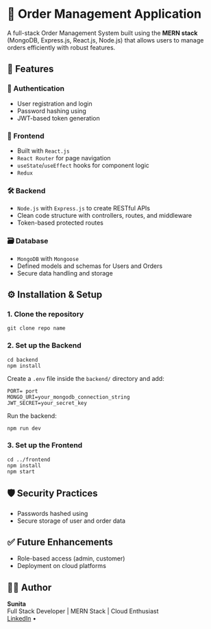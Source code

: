 

  <h1>🛒 Order Management Application</h1>
  <p>A full-stack Order Management System built using the <strong>MERN stack</strong> (MongoDB, Express.js, React.js, Node.js) that allows users to manage orders efficiently with  robust features.</p>

  <h2>🚀 Features</h2>

  <h3>🔐 Authentication</h3>
  <ul>
    <li>User registration and login</li>
    <li>Password hashing using </li>
    <li>JWT-based token generation</li>
  </ul>

  <h3>🎯 Frontend</h3>
  <ul>
    <li>Built with <code>React.js</code></li>
    <li><code>React Router</code> for page navigation</li>
    <li><code>useState</code>/<code>useEffect</code> hooks for component logic</li>
    <li><code>Redux</code></li>
  </ul>

  <h3>🛠 Backend</h3>
  <ul>
    <li><code>Node.js</code> with <code>Express.js</code> to create RESTful APIs</li>
    <li>Clean code structure with controllers, routes, and middleware</li>
    <li>Token-based protected routes</li>
  </ul>

  <h3>🗃 Database</h3>
  <ul>
    <li><code>MongoDB</code> with <code>Mongoose</code></li>
    <li>Defined models and schemas for Users and Orders</li>
    <li>Secure data handling and storage</li>
  </ul>

 
  <h2>⚙️ Installation & Setup</h2>

  <h3>1. Clone the repository</h3>
  <pre><code>git clone repo name</code></pre>

  <h3>2. Set up the Backend</h3>
  <pre><code>cd backend
npm install</code></pre>

  <p>Create a <code>.env</code> file inside the <code>backend/</code> directory and add:</p>
  <pre><code>PORT= port 
MONGO_URI=your_mongodb_connection_string
JWT_SECRET=your_secret_key</code></pre>

  <p>Run the backend:</p>
  <pre><code>npm run dev</code></pre>

  <h3>3. Set up the Frontend</h3>
  <pre><code>cd ../frontend
npm install
npm start</code></pre>

  <h2>🛡 Security Practices</h2>
  <ul>
    <li>Passwords hashed using </li>
    <li>Secure storage of user and order data</li>
  </ul>

  <h2>✅ Future Enhancements</h2>
  <ul>
    <li>Role-based access (admin, customer)</li>
    <li>Deployment on cloud platforms</li>
  </ul>

  <h2>🧑‍💻 Author</h2>
  <p><strong>Sunita</strong><br>
  Full Stack Developer | MERN Stack | Cloud Enthusiast<br>
  <a href="https://www.linkedin.com/in/sunita-bhat-55a13123a/" target="_blank">LinkedIn</a> • 
 
</body>
</html>
